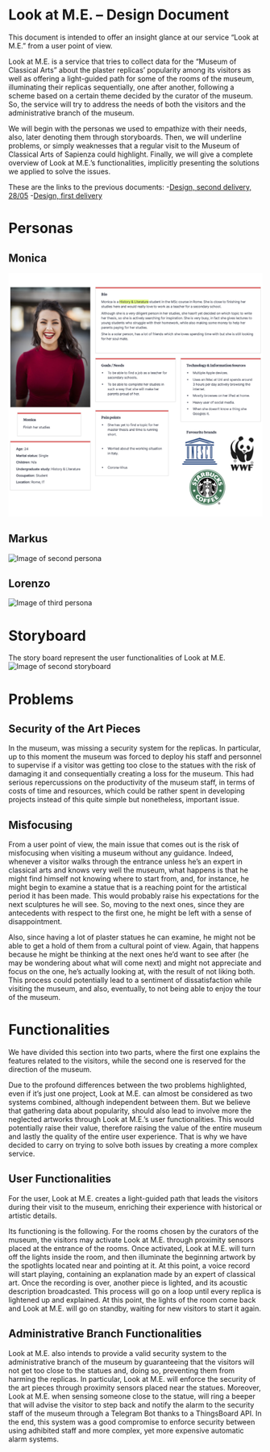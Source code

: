 
# Look at M.E.  – Design Document

This document is intended to offer an insight glance at our service “Look at M.E.” from a user point of view.

Look at M.E. is a service that tries to collect data for the “Museum of Classical Arts” about the plaster replicas’ popularity among its visitors as well as offering a light-guided path for some of the rooms of the museum, illuminating their replicas sequentially, one after another, following a scheme based on a certain theme decided by the curator of the museum. So, the service will try to address the needs of both the visitors and the administrative branch of the museum.

We will begin with the personas we used to empathize with their needs, also, later denoting them through storyboards. Then, we will underline problems, or simply weaknesses that a regular visit to the Museum of Classical Arts of Sapienza could highlight. Finally, we will give a complete overview of Look at M.E.’s functionalities, implicitly presenting the solutions we applied to solve the issues.

These are the links to the previous documents:
-[Design, second delivery, 28/05](https://github.com/giovanniruocco/smartmuseum/blob/master/Old%20Versions/2nd%20Delivery/Design_2805.md)
-[Design, first delivery](google.it)

# Personas

##  Monica
![Image of first persona](https://github.com/giovanniruocco/smartmuseum/blob/master/images/monica.png)

## Markus
![Image of second persona](https://github.com/giovanniruocco/smartmuseum/blob/master/images/markus.png)

## Lorenzo
![Image of third persona](https://github.com/giovanniruocco/smartmuseum/blob/master/images/lorenzo.png)

# Storyboard

The story board represent the user functionalities of Look at M.E.
![Image of second storyboard](https://github.com/giovanniruocco/smartmuseum/blob/master/images/2storyboard.png)

# Problems

## Security of the Art Pieces
In the museum, was missing a security system for the replicas. In particular, up to this moment the museum was forced to deploy his staff and personnel to supervise if a visitor was getting too close to the statues with the risk of damaging it and consequentially creating a loss for the museum. This had serious repercussions on the productivity of the museum staff, in terms of costs of time and resources, which could be rather spent in developing projects instead of this quite simple but nonetheless, important issue.

## Misfocusing

From a user point of view, the main issue that comes out is the risk of misfocusing when visiting a museum without any guidance. Indeed, whenever a visitor walks through the entrance unless he’s an expert in classical arts and knows very well the museum, what happens is that he might find himself not knowing where to start from, and, for instance, he might begin to examine a statue that is a reaching point for the artistical period it has been made. This would probably raise his expectations for the next sculptures he will see. So, moving to the next ones, since they are antecedents with respect to the first one, he might be left with a sense of disappointment.

Also, since having a lot of plaster statues he can examine, he might not be able to get a hold of them from a cultural point of view. Again, that happens because he might be thinking at the next ones he’d want to see after (he may be wondering about what will come next) and might not appreciate and focus on the one, he’s actually looking at, with the result of not liking both. This process could potentially lead to a sentiment of dissatisfaction while visiting the museum, and also, eventually, to not being able to enjoy the tour of the museum.

# Functionalities

We have divided this section into two parts, where the first one explains the features related to the visitors, while the second one is reserved for the direction of the museum.

Due to the profound differences between the two problems highlighted, even if it’s just one project, Look at M.E. can almost be considered as two systems combined, although independent between them. But we believe that gathering data about popularity, should also lead to involve more the neglected artworks through Look at M.E.’s user functionalities. This would potentially raise their value, therefore raising the value of the entire museum and lastly the quality of the entire user experience. That is why we have decided to carry on trying to solve both issues by creating a more complex service.

## User Functionalities

For the user, Look at M.E. creates a light-guided path that leads the visitors during their visit to the museum, enriching their experience with historical or artistic details.

Its functioning is the following. For the rooms chosen by the curators of the museum, the visitors may activate Look at M.E. through proximity sensors placed at the entrance of the rooms. Once activated, Look at M.E. will turn off the lights inside the room, and then illuminate the beginning artwork by the spotlights located near and pointing at it. At this point, a voice record will start playing, containing an explanation made by an expert of classical art. Once the recording is over, another piece is lighted, and its acoustic description broadcasted. This process will go on a loop until every replica is lightened up and explained. At this point, the lights of the room come back and Look at M.E. will go on standby, waiting for new visitors to start it again.

## Administrative Branch Functionalities

Look at M.E. also intends to provide a valid security system to the administrative branch of the museum by guaranteeing that the visitors will not get too close to the statues and, doing so, preventing them from harming the replicas. In particular, Look at M.E. will enforce the security of the art pieces through proximity sensors placed near the statues. Moreover, Look at M.E. when sensing someone close to the statue, will ring a beeper that will advise the visitor to step back and notify the alarm to the security staff of the museum through a Telegram Bot thanks to a ThingsBoard API.
In the end, this system was a good compromise to enforce security between using adhibited staff and more complex, yet more expensive automatic alarm systems.
